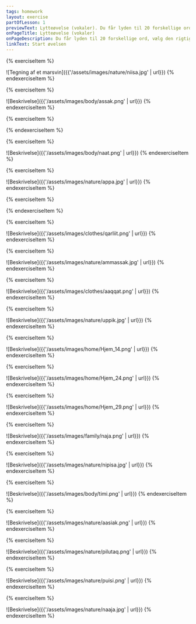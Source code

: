 ```yaml
---
tags: homework
layout: exercise
partOfLesson: 1
previewText: Lytteøvelse (vokaler). Du får lyden til 20 forskellige ord, vælg den rigtige stavemåde.
onPageTitle: Lytteøvelse (vokaler)
onPageDescription: Du får lyden til 20 forskellige ord, vælg den rigtige stavemåde.
linkText: Start øvelsen
---
```


{% exerciseItem %}

![Tegning af et marsvin]({{'/assets/images/nature/niisa.jpg' | url}})
<audio-player data-file="nature/niisa.mp3"></audio-player>
<multi-choice data-label="Qanoq allattarpaat?" data-type="radio" data-options="nisa, niisa" data-validation="2"></multi-choice>
<feedback-message data-content="Niisa betyder marsvin (hvalen)"></feedback-message>
{% endexerciseItem %}

{% exerciseItem %}

![Beskrivelse]({{'/assets/images/body/assak.png' | url}})
<audio-player data-file="body/assak.mp3"></audio-player>
<multi-choice data-label="Qanoq allattarpaat?" data-type="radio" data-options="assak, assik" data-validation="1"></multi-choice>
<feedback-message data-content="Assak betyder hånd"></feedback-message>
{% endexerciseItem %}

{% exerciseItem %}

<audio-player data-file="plants/plants-and-fruits_16.mp3"></audio-player>
<multi-choice data-label="Qanoq allattarpaat?" data-type="radio" data-options="qajaasaq, qaajaasaq" data-validation="1"></multi-choice>
<feedback-message data-content="Qajaasaq betyder grønlandspost"></feedback-message>
{% endexerciseItem %}

{% exerciseItem %}

![Beskrivelse]({{'/assets/images/body/naat.png' | url}})
<audio-player data-file="body/naat.mp3"></audio-player>
<multi-choice data-label="Qanoq allattarpaat?" data-type="radio" data-options="naat, niit" data-validation="1"></multi-choice>
<feedback-message data-content="Naat betyder mave"></feedback-message>
{% endexerciseItem %}

{% exerciseItem %}

![Beskrivelse]({{'/assets/images/nature/appa.jpg' | url}})
<audio-player data-file="nature/appa.mp3"></audio-player>
<multi-choice data-label="Qanoq allattarpaat?" data-type="radio" data-options="appa, aappa" data-validation="1"></multi-choice>
<feedback-message data-content="Appa betyder lomvie"></feedback-message>
{% endexerciseItem %}

{% exerciseItem %}

<audio-player data-file="body/saaneq.mp3"></audio-player>
<multi-choice data-label="Qanoq allattarpaat?" data-type="radio" data-options="saneq, saaneq" data-validation="2"></multi-choice>
<feedback-message data-content="saaneq betyder knogle"></feedback-message>
{% endexerciseItem %}

{% exerciseItem %}

![Beskrivelse]({{'/assets/images/clothes/qarliit.png' | url}})
<audio-player data-file="clothes/qarliit.mp3"></audio-player>
<multi-choice data-label="Qanoq allattarpaat?" data-type="radio" data-options="qarliit, qarlit" data-validation="1"></multi-choice>
<feedback-message data-content="Qarliit betyder bukser"></feedback-message>
{% endexerciseItem %}

{% exerciseItem %}

![Beskrivelse]({{'/assets/images/nature/ammassak.jpg' | url}})
<audio-player data-file="nature/ammassak.mp3"></audio-player>
<multi-choice data-label="Qanoq allattarpaat?" data-type="radio" data-options="ammassuk, ammassak" data-validation="2"></multi-choice>
<feedback-message data-content="Ammassak er navnet på den fisk man på dansk kalder for en lodde"></feedback-message>
{% endexerciseItem %}

{% exerciseItem %}

![Beskrivelse]({{'/assets/images/clothes/aaqqat.png' | url}})
<audio-player data-file="clothes/aaqqat.mp3"></audio-player>
<multi-choice data-label="Qanoq allattarpaat?" data-type="radio" data-options="aqqat, aaqqat" data-validation="2"></multi-choice>
<feedback-message data-content="Aaqqat betyder vante/handske"></feedback-message>
{% endexerciseItem %}

{% exerciseItem %}

![Beskrivelse]({{'/assets/images/nature/uppik.jpg' | url}})
<audio-player data-file="nature/uppik.mp3"></audio-player>
<multi-choice data-label="Qanoq allattarpaat?" data-type="radio" data-options="uppak, uppik" data-validation="2"></multi-choice>
<feedback-message data-content="Uppik betyder ugle"></feedback-message>
{% endexerciseItem %}

{% exerciseItem %}

![Beskrivelse]({{'/assets/images/home/Hjem_14.png' | url}})
<audio-player data-file="home/pequtit.mp3"></audio-player>
<multi-choice data-label="Qanoq allattarpaat?" data-type="radio" data-options="pequtit, pequutit" data-validation="1"></multi-choice>
<feedback-message data-content="Pequtit betyder møbler"></feedback-message>
{% endexerciseItem %}

{% exerciseItem %}

![Beskrivelse]({{'/assets/images/home/Hjem_24.png' | url}})
<audio-player data-file="home/siniffik.mp3"></audio-player>
<multi-choice data-label="Qanoq allattarpaat?" data-type="radio" data-options="siniffik, siniiffik" data-validation="1"></multi-choice>
<feedback-message data-content="Siniffik betyder seng"></feedback-message>
{% endexerciseItem %}

{% exerciseItem %}

![Beskrivelse]({{'/assets/images/home/Hjem_29.png' | url}})
<audio-player data-file="home/asseq.mp3"></audio-player>
<multi-choice data-label="Qanoq allattarpaat?" data-type="radio" data-options="isseq, asseq" data-validation="2"></multi-choice>
<feedback-message data-content="Asseq betyder billede"></feedback-message>
{% endexerciseItem %}

{% exerciseItem %}

![Beskrivelse]({{'/assets/images/family/naja.png' | url}})
<audio-player data-file="family/naja.mp3"></audio-player>
<multi-choice data-label="Qanoq allattarpaat?" data-type="radio" data-options="naja, naaja" data-validation="1"></multi-choice>
<feedback-message data-content="Naja betyder lillesøster (til en storebror)"></feedback-message>
{% endexerciseItem %}

{% exerciseItem %}

![Beskrivelse]({{'/assets/images/nature/nipisa.jpg' | url}})
<audio-player data-file="nature/nipisa.mp3"></audio-player>
<multi-choice data-label="Qanoq allattarpaat?" data-type="radio" data-options="niipiisa, nipisa" data-validation="2"></multi-choice>
<feedback-message data-content="Nipisa betyder stenbider"></feedback-message>
{% endexerciseItem %}

{% exerciseItem %}

![Beskrivelse]({{'/assets/images/body/timi.png' | url}})
<audio-player data-file="body/timi.mp3"></audio-player>
<multi-choice data-label="Qanoq allattarpaat?" data-type="radio" data-options="tiimi, timi" data-validation="2"></multi-choice>
<feedback-message data-content="Timi betyder krop"></feedback-message>
{% endexerciseItem %}

{% exerciseItem %}

![Beskrivelse]({{'/assets/images/nature/aasiak.png' | url}})
<audio-player data-file="nature/aasiak.mp3"></audio-player>
<multi-choice data-label="Qanoq allattarpaat?" data-type="radio" data-options="aasiaak, aasiak" data-validation="2"></multi-choice>
<feedback-message data-content="Aasiak betyder edderkop"></feedback-message>
{% endexerciseItem %}

{% exerciseItem %}

![Beskrivelse]({{'/assets/images/nature/pilutaq.png' | url}})
<audio-player data-file="nature/pilutaq.mp3"></audio-player>
<multi-choice data-label="Qanoq allattarpaat?" data-type="radio" data-options="pilitaq, pilutaq" data-validation="2"></multi-choice>
<feedback-message data-content="Pilutaq betyder blad (på et træ eller plante)"></feedback-message>
{% endexerciseItem %}

{% exerciseItem %}

![Beskrivelse]({{'/assets/images/nature/puisi.png' | url}})
<audio-player data-file="nature/puisi.mp3"></audio-player>
<multi-choice data-label="Qanoq allattarpaat?" data-type="radio" data-options="puisi, puusi" data-validation="1"></multi-choice>
<feedback-message data-content="Puisi betyder sæl"></feedback-message>
{% endexerciseItem %}

{% exerciseItem %}

![Beskrivelse]({{'/assets/images/nature/naaja.jpg' | url}})
<audio-player data-file="nature/naaja.mp3"></audio-player>
<multi-choice data-label="Qanoq allattarpaat?" data-type="radio" data-options="naja, naaja" data-validation="2"></multi-choice>
<feedback-message data-content="Naaja betyder måge"></feedback-message>
{% endexerciseItem %}

